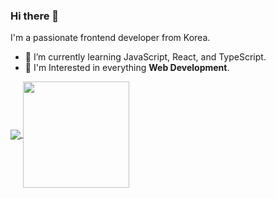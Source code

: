 ### Hi there 👋

I'm a passionate frontend developer from Korea.

- 🌱 I’m currently learning JavaScript, React, and TypeScript.
- 🧐 I'm Interested in everything **Web Development**.

<a href="https://github.com/yisu-kim/">
  <img align="center" src="https://github-readme-stats.vercel.app/api?username=yisu-kim&hide=stars" />
</a>

<a href="https://github.com/yisu-kim/">
  <img align="center" height="170" src="https://github-readme-stats.vercel.app/api/top-langs/?username=yisu-kim&hide=jupyter%20notebook,matlab&layout=compact" />
</a>
